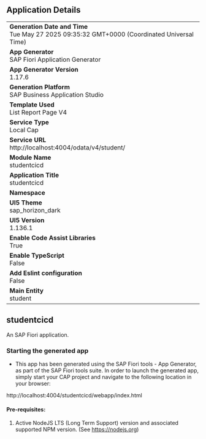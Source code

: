 ## Application Details
|               |
| ------------- |
|**Generation Date and Time**<br>Tue May 27 2025 09:35:32 GMT+0000 (Coordinated Universal Time)|
|**App Generator**<br>SAP Fiori Application Generator|
|**App Generator Version**<br>1.17.6|
|**Generation Platform**<br>SAP Business Application Studio|
|**Template Used**<br>List Report Page V4|
|**Service Type**<br>Local Cap|
|**Service URL**<br>http://localhost:4004/odata/v4/student/|
|**Module Name**<br>studentcicd|
|**Application Title**<br>studentcicd|
|**Namespace**<br>|
|**UI5 Theme**<br>sap_horizon_dark|
|**UI5 Version**<br>1.136.1|
|**Enable Code Assist Libraries**<br>True|
|**Enable TypeScript**<br>False|
|**Add Eslint configuration**<br>False|
|**Main Entity**<br>student|

## studentcicd

An SAP Fiori application.

### Starting the generated app

-   This app has been generated using the SAP Fiori tools - App Generator, as part of the SAP Fiori tools suite.  In order to launch the generated app, simply start your CAP project and navigate to the following location in your browser:

http://localhost:4004/studentcicd/webapp/index.html

#### Pre-requisites:

1. Active NodeJS LTS (Long Term Support) version and associated supported NPM version.  (See https://nodejs.org)


